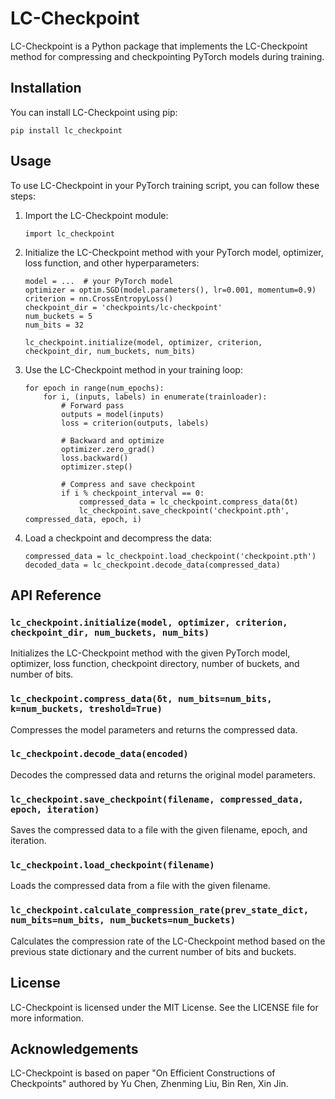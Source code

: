 # LC-Checkpoint

LC-Checkpoint is a Python package that implements the LC-Checkpoint method for compressing and checkpointing PyTorch models during training.

## Installation

You can install LC-Checkpoint using pip:

```
pip install lc_checkpoint
```

## Usage

To use LC-Checkpoint in your PyTorch training script, you can follow these steps:

1.  Import the LC-Checkpoint module:
    
    ```
    import lc_checkpoint
    ```
    

    
2.  Initialize the LC-Checkpoint method with your PyTorch model, optimizer, loss function, and other hyperparameters:
    
    ```
    model = ...  # your PyTorch model
    optimizer = optim.SGD(model.parameters(), lr=0.001, momentum=0.9)
    criterion = nn.CrossEntropyLoss()
    checkpoint_dir = 'checkpoints/lc-checkpoint'
    num_buckets = 5
    num_bits = 32
    
    lc_checkpoint.initialize(model, optimizer, criterion, checkpoint_dir, num_buckets, num_bits)
    ```
    
    
3.  Use the LC-Checkpoint method in your training loop:
    
    ```
    for epoch in range(num_epochs):
        for i, (inputs, labels) in enumerate(trainloader):
            # Forward pass
            outputs = model(inputs)
            loss = criterion(outputs, labels)
    
            # Backward and optimize
            optimizer.zero_grad()
            loss.backward()
            optimizer.step()
    
            # Compress and save checkpoint
            if i % checkpoint_interval == 0:
                compressed_data = lc_checkpoint.compress_data(δt)
                lc_checkpoint.save_checkpoint('checkpoint.pth', compressed_data, epoch, i)
    ```
    
    
4.  Load a checkpoint and decompress the data:
    
    ```
    compressed_data = lc_checkpoint.load_checkpoint('checkpoint.pth')
    decoded_data = lc_checkpoint.decode_data(compressed_data)
    ```
        

## API Reference

### `lc_checkpoint.initialize(model, optimizer, criterion, checkpoint_dir, num_buckets, num_bits)`

Initializes the LC-Checkpoint method with the given PyTorch model, optimizer, loss function, checkpoint directory, number of buckets, and number of bits.

### `lc_checkpoint.compress_data(δt, num_bits=num_bits, k=num_buckets, treshold=True)`

Compresses the model parameters and returns the compressed data.

### `lc_checkpoint.decode_data(encoded)`

Decodes the compressed data and returns the original model parameters.

### `lc_checkpoint.save_checkpoint(filename, compressed_data, epoch, iteration)`

Saves the compressed data to a file with the given filename, epoch, and iteration.

### `lc_checkpoint.load_checkpoint(filename)`

Loads the compressed data from a file with the given filename.

### `lc_checkpoint.calculate_compression_rate(prev_state_dict, num_bits=num_bits, num_buckets=num_buckets)`

Calculates the compression rate of the LC-Checkpoint method based on the previous state dictionary and the current number of bits and buckets.

## License

LC-Checkpoint is licensed under the MIT License. See the LICENSE file for more information.

## Acknowledgements

LC-Checkpoint is based on paper "On Efficient Constructions of Checkpoints" authored by Yu Chen, Zhenming Liu, Bin Ren, Xin Jin.
